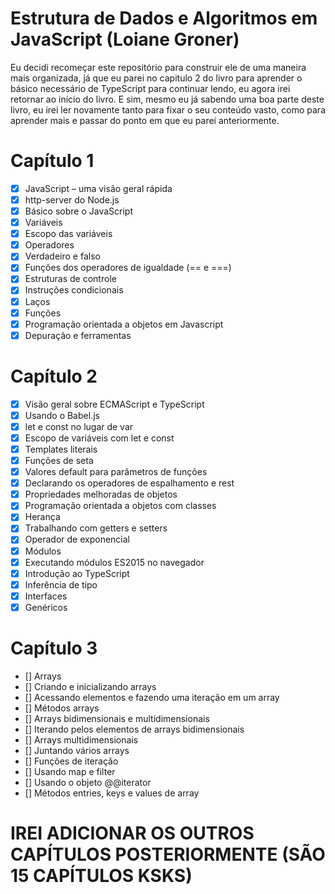 # Estrutura de Dados e Algoritmos em JavaScript (Loiane Groner)
Eu decidi recomeçar este repositório para construir ele de uma maneira mais organizada, já que eu parei no capitulo 2 do livro para aprender o básico necessário de TypeScript para continuar lendo, eu agora irei retornar ao início do livro. E sim, mesmo eu já sabendo uma boa parte deste livro, eu irei ler novamente tanto para fixar o seu conteúdo vasto, como para aprender mais e passar do ponto em que eu parei anteriormente.

# Capítulo 1
- [x] JavaScript – uma visão geral rápida
- [x] http-server do Node.js
- [x] Básico sobre o JavaScript
- [x] Variáveis
- [x] Escopo das variáveis
- [x] Operadores
- [x] Verdadeiro e falso
- [x] Funções dos operadores de igualdade (== e ===)
- [x] Estruturas de controle
- [x] Instruções condicionais
- [x] Laços
- [x] Funções
- [x] Programação orientada a objetos em Javascript
- [x] Depuração e ferramentas

# Capítulo 2
- [x] Visão geral sobre ECMAScript e TypeScript
- [x] Usando o Babel.js
- [x] let e const no lugar de var
- [x] Escopo de variáveis com let e const
- [x] Templates literais
- [x] Funções de seta
- [x] Valores default para parâmetros de funções
- [x] Declarando os operadores de espalhamento e rest
- [x] Propriedades melhoradas de objetos
- [x] Programação orientada a objetos com classes
- [x] Herança
- [x] Trabalhando com getters e setters
- [x] Operador de exponencial
- [x] Módulos
- [x] Executando módulos ES2015 no navegador
- [x] Introdução ao TypeScript
- [x] Inferência de tipo
- [x] Interfaces
- [x] Genéricos

# Capítulo 3
- [] Arrays
- [] Criando e inicializando arrays
- [] Acessando elementos e fazendo uma iteração em um array
- [] Métodos arrays
- [] Arrays bidimensionais e multidimensionais
- [] Iterando pelos elementos de arrays bidimensionais
- [] Arrays multidimensionais
- [] Juntando vários arrays
- [] Funções de iteração
- [] Usando map e filter
- [] Usando o objeto @@iterator
- [] Métodos entries, keys e values de array

# IREI ADICIONAR OS OUTROS CAPÍTULOS POSTERIORMENTE (SÃO 15 CAPÍTULOS KSKS)